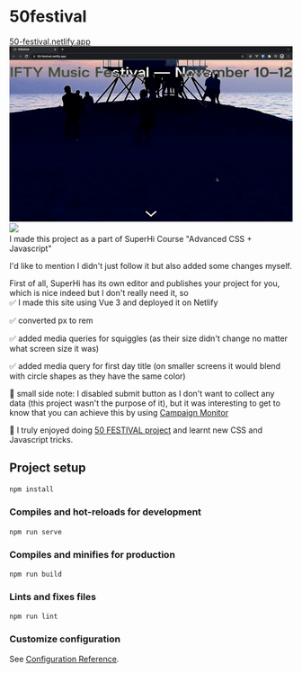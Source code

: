 # 50festival

[50-festival.netlify.app](https://50-festival.netlify.app/) <br/>
![](./src/assets/gif/50Festival_fullscreen.gif)
![](./src/assets/gif/50Festival_responsiveness.gif) <br/>
I made this project as a part of SuperHi Course "Advanced CSS + Javascript" <br/>

I'd like to mention I didn't just follow it but also added some changes myself.

First of all, SuperHi has its own editor and publishes your project for you, which is nice indeed but I don't really need it, so <br/>
:white_check_mark: I made this site using Vue 3 and deployed it on Netlify

:white_check_mark: converted px to rem

:white_check_mark: added media queries for squiggles (as their size didn't change no matter what screen size it was)

:white_check_mark: added media query for first day title (on smaller screens it would blend with circle shapes as they have the same color)

:blue_book: small side note: I disabled submit button as I don't want to collect any data (this project wasn't the purpose of it), but it was interesting to get to know that you can achieve this by using [Campaign Monitor](https://www.campaignmonitor.com/)

:crystal_ball: I truly enjoyed doing [50 FESTIVAL project](https://50-festival.netlify.app/) and learnt new CSS and Javascript tricks.

## Project setup

```
npm install
```

### Compiles and hot-reloads for development

```
npm run serve
```

### Compiles and minifies for production

```
npm run build
```

### Lints and fixes files

```
npm run lint
```

### Customize configuration

See [Configuration Reference](https://cli.vuejs.org/config/).
